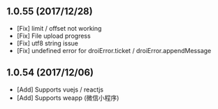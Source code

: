## 1.0.55 (2017/12/28)

* [Fix] limit / offset not working
* [Fix] File upload progress 
* [Fix] utf8 string issue
* [Fix] undefined error for droiError.ticket / droiError.appendMessage

## 1.0.54 (2017/12/06)

* [Add] Supports vuejs / reactjs
* [Add] Supports weapp (微信小程序)
